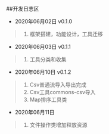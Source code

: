 ##开发日志区 
* 2020年06月02日  v0.1.0
>   1. 框架搭建，功能设计，工具迁移

* 2020年06月03日  v0.1.1
>   1. 工具分类和收集
 
* 2020年06月10日  v0.1.2
>   1. Csv普通流导入导出完成
>   2. Csv工具commons-csv导入
>   3. Map排序工具类
>
* 2020年06月11日  
>   1. 文件操作类增加释放资源